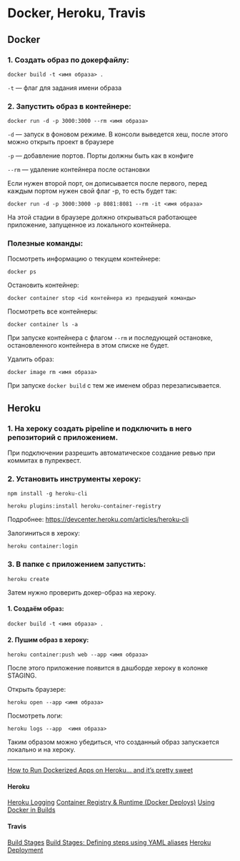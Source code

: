 #  Docker, Heroku, Travis

## Docker

### 1. Создать образ по докерфайлу:

  ```
  docker build -t <имя образа> .
  ```

  `-t` — флаг для задания имени образа

### 2. Запустить образ в контейнере:

  ```docker run -d -p 3000:3000 --rm <имя образа>```

  `-d` — запуск в фоновом режиме. В консоли выведется хеш, после этого можно открыть проект в браузере

  `-p` — добавление портов. Порты должны быть как в конфиге

  `--rm` — удаление контейнера после остановки

  Если нужен второй порт, он дописывается после первого, перед каждым портом нужен свой флаг -p, то есть будет так:

  `docker run -d -p 3000:3000 -p 8081:8081 --rm -it <имя образа>`

На этой стадии в браузере должно открываться работающее приложение, запущенное из локального контейнера.

### Полезные команды:

  Посмотреть информацию о текущем контейнере:

  ```docker ps```

  Остановить контейнер:

  ```docker container stop <id контейнера из предыдущей команды>```

  Посмотреть все контейнеры:

  ```docker container ls -a```

  При запуске контейнера с флагом `--rm` и последующей остановке, остановленного контейнера в этом списке не будет.

  Удалить образ:

  ```docker image rm <имя образа>```

  При запуске `docker build` с тем же именем образ перезаписывается.

## Heroku

### 1. На хероку создать pipeline и подключить в него репозиторий с приложением.

  При подключении разрешить автоматическое создание ревью при коммитах в пулреквест.

### 2. Установить инструменты хероку:

  ```npm install -g heroku-cli```

  ```heroku plugins:install heroku-container-registry```

  Подробнее: https://devcenter.heroku.com/articles/heroku-cli

  Залогиниться в хероку:

  ```heroku container:login```

### 3. В папке с приложением запустить:

  ```heroku create```

  Затем нужно проверить докер-образ на хероку.

####   1. Создаём образ:

  ```docker build -t <имя образа> .```

####  2. Пушим образ в хероку:

  ```heroku container:push web --app <имя образа>```

  После этого приложение появится в дашборде хероку в колонке STAGING.

  Открыть браузере:

  ```heroku open --app <имя образа>```

  Посмотреть логи:

  ```heroku logs --app  <имя образа>```

Таким образом можно убедиться, что созданный образ запускается локально и на хероку.

---

[How to Run Dockerized Apps on Heroku… and it’s pretty sweet](https://medium.com/travis-on-docker/how-to-run-dockerized-apps-on-heroku-and-its-pretty-great-76e07e610e22)

#### Heroku
[Heroku Logging](https://devcenter.heroku.com/articles/logging)
[Container Registry & Runtime (Docker Deploys)](https://devcenter.heroku.com/articles/container-registry-and-runtime)
[Using Docker in Builds](https://docs.travis-ci.com/user/docker/)

#### Travis
[Build Stages](https://docs.travis-ci.com/user/build-stages/)
[Build Stages: Defining steps using YAML aliases](https://docs.travis-ci.com/user/build-stages/using-yaml-aliases/)
[Heroku Deployment](https://docs.travis-ci.com/user/deployment/heroku/)
